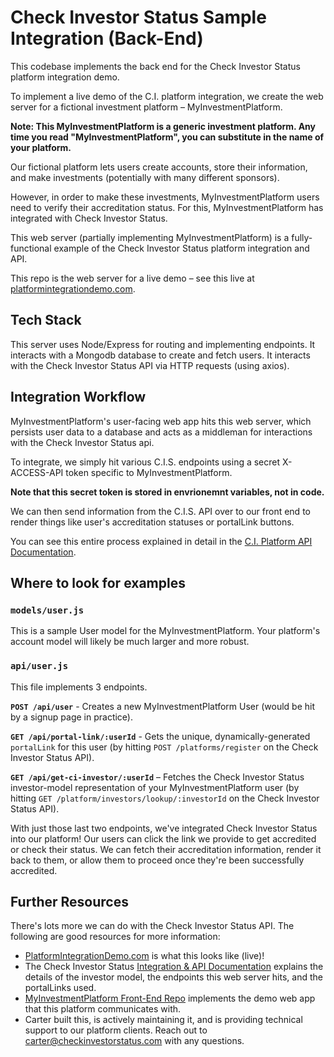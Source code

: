 # Check Investor Status Sample Integration (Back-End)

This codebase implements the back end for the Check Investor Status platform integration demo.

To implement a live demo of the C.I. platform integration, we create the web server for a fictional investment platform – MyInvestmentPlatform.

**Note: This MyInvestmentPlatform is a generic investment platform. Any time you read "MyInvestmentPlatform", you can substitute in the name of your platform.**

Our fictional platform lets users create accounts, store their information, and make investments (potentially with many different sponsors).

However, in order to make these investments, MyInvestmentPlatform users need to verify their accreditation status. For this, MyInvestmentPlatform has integrated with Check Investor Status.

This web server (partially implementing MyInvestmentPlatform) is a fully-functional example of the Check Investor Status platform integration and API.

This repo is the web server for a live demo – see this live at [platformintegrationdemo.com](https://www.platformintegrationdemo.com/).

## Tech Stack

This server uses Node/Express for routing and implementing endpoints. It interacts with a Mongodb database to create and fetch users. It interacts with the Check Investor Status API via HTTP requests (using axios).

## Integration Workflow

MyInvestmentPlatform's user-facing web app hits this web server, which persists user data to a database and acts as a middleman for interactions with the Check Investor Status api.

To integrate, we simply hit various C.I.S. endpoints using a secret X-ACCESS-API token specific to MyInvestmentPlatform.

**Note that this secret token is stored in envrionemnt variables, not in code.**

We can then send information from the C.I.S. API over to our front end to render things like user's accreditation statuses or portalLink buttons.

You can see this entire process explained in detail in the [C.I. Platform API Documentation](https://www.platformintegrationdemo.com/docs/#integration-example).

## Where to look for examples

### `models/user.js`

This is a sample User model for the MyInvestmentPlatform. Your platform's account model will likely be much larger and more robust.

### `api/user.js`

This file implements 3 endpoints.

**`POST /api/user`** - Creates a new MyInvestmentPlatform User (would be hit by a signup page in practice).

**`GET /api/portal-link/:userId`** - Gets the unique, dynamically-generated `portalLink` for this user (by hitting `POST /platforms/register` on the Check Investor Status API).

**`GET /api/get-ci-investor/:userId`** – Fetches the Check Investor Status investor-model representation of your MyInvestmentPlatform user (by hitting `GET /platform/investors/lookup/:investorId` on the Check Investor Status API).

With just those last two endpoints, we've integrated Check Investor Status into our platform! Our users can click the link we provide to get accredited or check their status. We can fetch their accreditation information, render it back to them, or allow them to proceed once they're been successfully accredited.

## Further Resources

There's lots more we can do with the Check Investor Status API. The following are good resources for more information:

- [PlatformIntegrationDemo.com](https://www.platformintegrationdemo.com) is what this looks like (live)!
- The Check Investor Status [Integration & API Documentation](https://www.platformintegrationdemo.com/docs/) explains the details of the investor model, the endpoints this web server hits, and the portalLinks used.
- [MyInvestmentPlatform Front-End Repo](https://github.com/carterjbastian/my-investment-platform) implements the demo web app that this platform communicates with.
- Carter built this, is actively maintaining it, and is providing technical support to our platform clients. Reach out to [carter@checkinvestorstatus.com](mailto:carter@checkinvestorstatus.com) with any questions.
